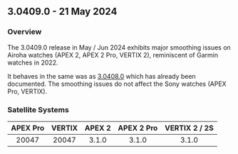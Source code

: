 ## 3.0409.0 - 21 May 2024

### Overview

The 3.0409.0 release in May / Jun 2024 exhibits major smoothing issues on Airoha watches (APEX 2, APEX 2 Pro, VERTIX 2), reminiscent of Garmin watches in 2022.

It behaves in the same was as [3.0408.0](../3.0408.0/README.md) which has already been documented. The smoothing issues do not affect the Sony watches (APEX Pro, VERTIX).



### Satellite Systems

| APEX Pro | VERTIX | APEX 2 | APEX 2 Pro | VERTIX 2 / 2S |
| :------: | :----: | :----: | :--------: | :-----------: |
|  20047   | 20047  | 3.1.0  |   3.1.0    |     3.1.0     |

